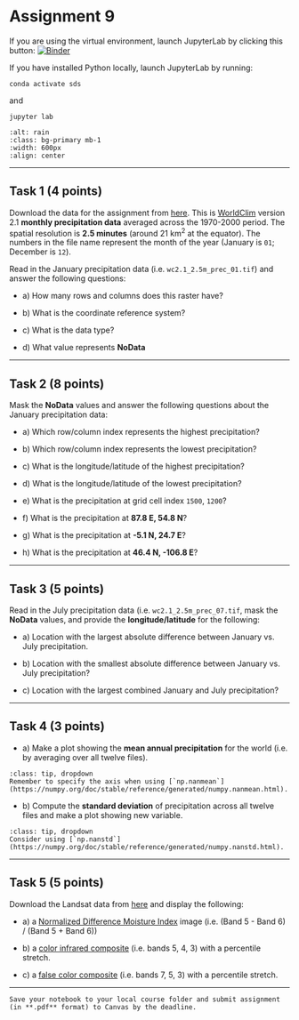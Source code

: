 # Assignment 9

If you are using the virtual environment, launch JupyterLab by clicking this button: [![Binder](https://mybinder.org/badge_logo.svg)](https://mybinder.org/v2/gh/owel-lab/programming-for-sds-site/HEAD)


If you have installed Python locally, launch JupyterLab by running:

```
conda activate sds
```
and
```
jupyter lab
```

```{image} images/rain.webp
:alt: rain
:class: bg-primary mb-1
:width: 600px
:align: center
```

*****************************

## Task 1 (4 points)

Download the data for the assignment from [here](https://www.dropbox.com/sh/zop198jg5dksrgv/AACKuC1KjASxVTrix3FfOR-ja?dl=0). This is [WorldClim](https://www.worldclim.org/) version 2.1 **monthly precipitation data** averaged across the 1970-2000 period. The spatial resolution is **2.5 minutes** (around 21 km<sup>2</sup> at the equator). The numbers in the file name represent the month of the year (January is `01`; December is `12`).

Read in the January precipitation data (i.e. `wc2.1_2.5m_prec_01.tif`) and answer the following questions:

* a) How many rows and columns does this raster have?

* b) What is the coordinate reference system? 

* c) What is the data type?

* d) What value represents **NoData**

*****************************

## Task 2 (8 points)

Mask the **NoData** values and answer the following questions about the January precipitation data:

* a) Which row/column index represents the highest precipitation?

* b) Which row/column index represents the lowest precipitation? 

* c) What is the longitude/latitude of the highest precipitation? 

* d) What is the longitude/latitude of the lowest precipitation?

* e) What is the precipitation at grid cell index `1500`, `1200`?

* f) What is the precipitation at **87.8 E, 54.8 N**?

* g) What is the precipitation at **-5.1 N, 24.7 E**?

* h) What is the precipitation at **46.4 N, -106.8 E**?

*****************************

## Task 3 (5 points)

Read in the July precipitation data (i.e. `wc2.1_2.5m_prec_07.tif`, mask the **NoData** values, and provide the **longitude/latitude** for the following:

* a) Location with the largest absolute difference between January vs. July precipitation.

* b) Location with the smallest absolute difference between January vs. July precipitation?

* c) Location with the largest combined January and July precipitation?

*****************************

## Task 4 (3 points)

* a) Make a plot showing the **mean annual precipitation** for the world (i.e. by averaging over all twelve files).

```{admonition} Click to reveal hint
:class: tip, dropdown
Remember to specify the axis when using [`np.nanmean`](https://numpy.org/doc/stable/reference/generated/numpy.nanmean.html). 
```

* b) Compute the **standard deviation** of precipitation across all twelve files and make a plot showing new variable. 

```{admonition} Click to reveal hint
:class: tip, dropdown
Consider using [`np.nanstd`](https://numpy.org/doc/stable/reference/generated/numpy.nanstd.html). 
```

*****************************

## Task 5 (5 points)

Download the Landsat data from [here](https://www.dropbox.com/sh/k3bkxwa2j9fovta/AADX4yZiIAEHiG9VPcyCON2pa?dl=0) and display the following:

* a) a [Normalized Difference Moisture Index](https://www.usgs.gov/landsat-missions/normalized-difference-moisture-index) image (i.e. (Band 5 - Band 6) / (Band 5 + Band 6))

* b) a [color infrared composite](https://www.usgs.gov/media/images/common-landsat-band-rgb-composites) (i.e. bands 5, 4, 3) with a percentile stretch.

* c) a [false color composite](https://www.usgs.gov/media/images/common-landsat-band-rgb-composites) (i.e. bands 7, 5, 3) with a percentile stretch.

*****************************

```{important}
Save your notebook to your local course folder and submit assignment (in **.pdf** format) to Canvas by the deadline.
```

